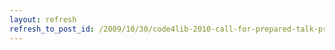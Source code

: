 ```yaml
---
layout: refresh
refresh_to_post_id: /2009/10/30/code4lib-2010-call-for-prepared-talk-proposals
---
```

